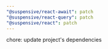 ```yaml
---
"@suspensive/react-await": patch
"@suspensive/react-query": patch
"@suspensive/react": patch
---
```


chore: update project's dependencies

